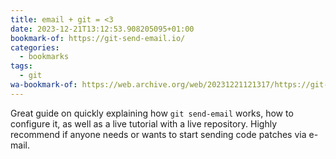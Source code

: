 ```yaml
---
title: email + git = <3
date: 2023-12-21T13:12:53.908205095+01:00
bookmark-of: https://git-send-email.io/
categories:
  - bookmarks
tags:
  - git
wa-bookmark-of: https://web.archive.org/web/20231221121317/https://git-send-email.io/
---
```


Great guide on quickly explaining how `git send-email` works, how to configure it, as well as a live tutorial with a live repository. Highly recommend if anyone needs or wants to start sending code patches via e-mail.
